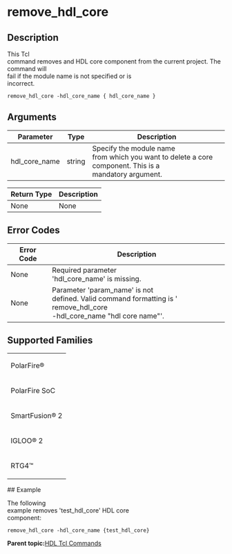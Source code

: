 # remove\_hdl\_core

## Description

This Tcl<br /> command removes and HDL core component from the current project. The command will<br /> fail if the module name is not specified or is<br /> incorrect.

```
remove_hdl_core -hdl_core_name { hdl_core_name }
```

## Arguments

|Parameter|Type|Description|
|---------|----|-----------|
|hdl\_core\_name|string|Specify the module name<br /> from which you want to delete a core component. This is a<br /> mandatory argument.|

|Return Type|Description|
|-----------|-----------|
|None|None|

## Error Codes

|Error Code|Description|
|----------|-----------|
|None|Required parameter<br /> 'hdl\_core\_name' is missing.|
|None|Parameter 'param\_name' is not<br /> defined. Valid command formatting is ' remove\_hdl\_core<br /> -hdl\_core\_name "hdl core name"'.|

## Supported Families

<table id="GUID-56F9E300-6CAB-48D0-9D92-B4EC8F62D904"><tbody><tr><td>

PolarFire®

</td></tr><tr><td>

PolarFire SoC

</td></tr><tr><td>

SmartFusion® 2

</td></tr><tr><td>

IGLOO® 2

</td></tr><tr><td>

RTG4™

</td></tr></tbody>
</table>## Example

The following<br /> example removes 'test\_hdl\_core' HDL core<br /> component:

```
remove_hdl_core -hdl_core_name {test_hdl_core}
```

**Parent topic:**[HDL Tcl Commands](GUID-3294E455-71CE-460F-8C72-F36BDE261EA4.md)

